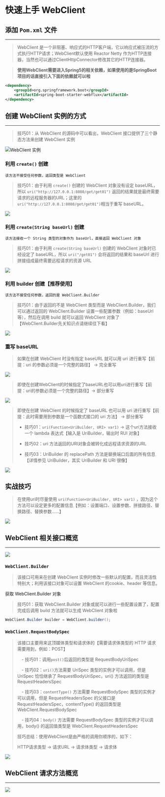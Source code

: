 # **快速上手 WebClient**
## **添加 `Pom.xml` 文件**
---

> WebClient 是一个非阻塞、响应式的HTTP客户端，它以响应式被压流的方式执行HTTP请求；WebClient默认使用 Reactor Netty 作为HTTP连接器，当然也可以通过ClientHttpConnector修改其它的HTTP连接器。

> **使用WebClient需要进入Spring5的相关依赖，如果使用的是SpringBoot项目的话直接引入下面的依赖就可以啦**

```xml
<dependency>
    <groupId>org.springframework.boot</groupId>
    <artifactId>spring-boot-starter-webflux</artifactId>
</dependency>
```

## **创建 WebClient 实例的方式**
---

> 技巧01：从 WebClient 的源码中可以看出，WebClient 接口提供了三个静态方法来创建 WebClient 实例

![WebClient 实例](/docs/assets/webclient/yky-20200620170408.png)

### **利用 `create()` 创建**

    该方法不接受任何参数，返回类型是 WebClient

> 技巧01：由于利用 `create()` 创建的 WebClient 对象没有设定 baseURL，所以  `uri("http://127.0.0.1:8080/get/get01")` 返回的结果就是最终需要请求的远程服务器的URL；这里的 `uri("http://127.0.0.1:8080/get/get01")`相当于重写 baseURL。

![](/docs/assets/webclient/yky-20200820195815994.png)

### **利用 `create(String baseUrl)` 创建**

    该方法接收一个 String 类型的对象作为 baseUrl，直接返回 WebClient 对象

> 技巧01：由于利用 `create(String baseUrl)` 创建的 WebClient 对象时已经设定了 baseURL，所以 `uri("/get01")` 会将返回的结果和 baseUrl 进行拼接组成最终需要远程请求的资源 URL

![](/docs/assets/webclient/yky-20180820203359683.png)

### **利用 builder 创建【推荐使用】**

    该方法不接受任何参数，返回的是 WebClient.Builder

> 技巧01：由于返回的不是 WebClient 类型而是 WebClient.Builder，我们可以通过返回的 WebClient.Builder 设置一些配置参数（例如：baseUrl等），然后在调用 build 就可以返回 WebClient 对象了【WebClient.Builder先关知识点请继续往下看】

![](/docs/assets/webclient/yky-20180820204207193.png)

### **重写 baseURL**

> 如果在创建 WebClient 时没有指定 baseURL 就可以用 uri 进行重写【前提：uri 的参数必须是一个完整的路径】 -> 完全重写

![](/docs/assets/webclient/yky-20180820204732830.png)

> 即使在创建WebClient的时候指定了baseURL也可以用uri进行重写【前提：uri的参数必须是一个完整的路径】-> 部分重写

![](/docs/assets/webclient/yky-20180820205044169.png)


> 即使在创建 WebClient 的时候指定了 baseURL 也可以用 uri 进行重写【前提：此时需要用到参数是一个函数式接口的 uri 方法】 ->  部分重写
>
> - 技巧01：`uri(Function<UriBuilder, URI> var1)`  -> 这个uri方法接收一个 lambda 表达式【输入是 UriBuilder，输出时 RUI 对象】
>
> - 技巧02：uri 方法返回的URI对象会被转化成远程请求资源的URL
>
> - 技巧03：UriBuilder 的 replacePath 方法是替换端口后面的所有信息【详情参见 UriBuilder，其实 UriBuilder 和 URI 很像】

![](/docs/assets/webclient/yky-20180820205819123.png)


## **实战技巧**

> 在使用uri时尽量使用 `uri(Function<UriBuilder, URI> var1)` ，因为这个方法可以设定更多的配置信息【例如：设置端口、设置参数、拼接路径、替换路径、替换参数......】

![](/docs/assets/webclient/yky-20180820210621115.png)

## **WebClient 相关接口概览**
---
![](/docs/assets/webclient/yky-20180820194035657.png)

### `WebClient.Builder`
> 该接口可用来在创建 WebClient 实例时修改一些默认的配置，而且灵活性特别大；利用该接口对象可以设置 WebClient 的cookie、header 等信息。

获取 WebClient.Builder 对象

> 技巧01：获取 WebClient.Builder 对象或就可以进行一些配置设置了，配置完成后调用 build 方法就可以生成 WebClient 对象啦

```java
WebClient.Builder builder = WebClient.builder();
```
### `WebClient.RequestBodySpec`

> 该接口主要用来这顶媒体类型和请求体的【需要请求体类型的 HTTP 请求需要用到，例如：POST】
>
>　- 技巧01：调用`post()`后返回的类型是 RequestBodyUriSpec
>
>　- 技巧02：`uri()`方法需要 UriSpec 类型的实例才可以调用，但是 UriSpec  恰恰继承了 RequestBodyUriSpec，uri() 方法返回的类型是 RequestHeadersSpec
>
>　- 技巧03：`contentType()` 方法需要 RequestBodySpec 类型的实例才可以调用，但是 RequestHeadersSpec 的父接口是 RequestHeadersSpec，contentType() 的返回类型是 WebClient.RequestBodySpec
>
>　- 技巧04：`body()` 方法需要 RequestBodySpec 类型的实例才可以调用，body() 的返回值类型是 WebClient.RequestHeadersSpec
>
> 技巧总结：使用WebClient是由严格的调用你顺序的，如下：
>
> HTTP请求类型 -> 请求URL -> 请求体类型 -> 请求体

![](/docs/assets/webclient/yky-20180820212033929.png)

## **WebClient 请求方法概览**
---

![](/docs/assets/webclient/yky-20180820213727687.png)